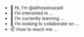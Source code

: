 - 👋 Hi, I’m @alihoseinazadi
- 👀 I’m interested in ...
- 🌱 I’m currently learning ...
- 💞️ I’m looking to collaborate on ...
- 📫 How to reach me ...

<!---
alihoseinazadi/alihoseinazadi is a ✨ special ✨ repository because its `README.md` (this file) appears on your GitHub profile.
You can click the Preview link to take a look at your changes.
--->
